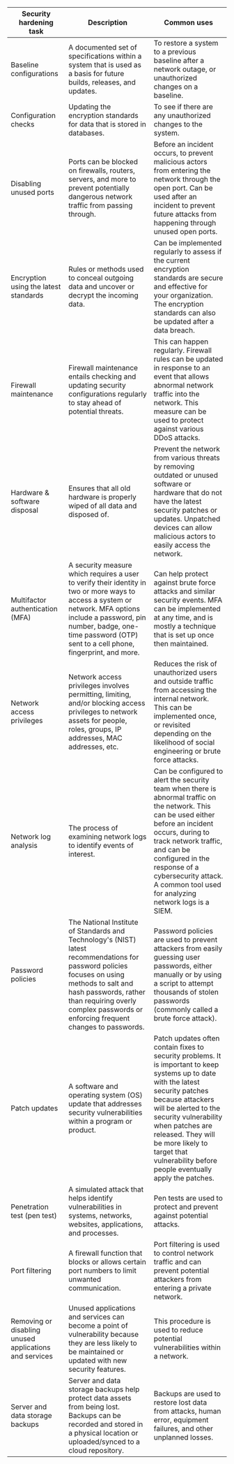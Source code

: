 | Security hardening task | Description | Common uses |
|-------------------------|-------------|-------------|
| Baseline configurations | A documented set of specifications within a system that is used as a basis for future builds, releases, and updates. | To restore a system to a previous baseline after a network outage, or unauthorized changes on a baseline. |
| Configuration checks | Updating the encryption standards for data that is stored in databases. | To see if there are any unauthorized changes to the system. |
| Disabling unused ports | Ports can be blocked on firewalls, routers, servers, and more to prevent potentially dangerous network traffic from passing through. | Before an incident occurs, to prevent malicious actors from entering the network through the open port. Can be used after an incident to prevent future attacks from happening through unused open ports. |
| Encryption using the latest standards | Rules or methods used to conceal outgoing data and uncover or decrypt the incoming data. | Can be implemented regularly to assess if the current encryption standards are secure and effective for your organization. The encryption standards can also be updated after a data breach. |
| Firewall maintenance | Firewall maintenance entails checking and updating security configurations regularly to stay ahead of potential threats. | This can happen regularly. Firewall rules can be updated in response to an event that allows abnormal network traffic into the network. This measure can be used to protect against various DDoS attacks. |
| Hardware & software disposal | Ensures that all old hardware is properly wiped of all data and disposed of. | Prevent the network from various threats by removing outdated or unused software or hardware that do not have the latest security patches or updates. Unpatched devices can allow malicious actors to easily access the network. |
| Multifactor authentication (MFA) | A security measure which requires a user to verify their identity in two or more ways to access a system or network. MFA options include a password, pin number, badge, one-time password (OTP) sent to a cell phone, fingerprint, and more. | Can help protect against brute force attacks and similar security events. MFA can be implemented at any time, and is mostly a technique that is set up once then maintained. |
| Network access privileges | Network access privileges involves permitting, limiting, and/or blocking access privileges to network assets for people, roles, groups, IP addresses, MAC addresses, etc. | Reduces the risk of unauthorized users and outside traffic from accessing the internal network. This can be implemented once, or revisited depending on the likelihood of social engineering or brute force attacks. |
| Network log analysis | The process of examining network logs to identify events of interest. | Can be configured to alert the security team when there is abnormal traffic on the network. This can be used either before an incident occurs, during to track network traffic, and can be configured in the response of a cybersecurity attack. A common tool used for analyzing network logs is a SIEM. |
| Password policies | The National Institute of Standards and Technology's (NIST) latest recommendations for password policies focuses on using methods to salt and hash passwords, rather than requiring overly complex passwords or enforcing frequent changes to passwords. | Password policies are used to prevent attackers from easily guessing user passwords, either manually or by using a script to attempt thousands of stolen passwords (commonly called a brute force attack). |
| Patch updates | A software and operating system (OS) update that addresses security vulnerabilities within a program or product. | Patch updates often contain fixes to security problems. It is important to keep systems up to date with the latest security patches because attackers will be alerted to the security vulnerability when patches are released. They will be more likely to target that vulnerability before people eventually apply the patches. |
| Penetration test (pen test) | A simulated attack that helps identify vulnerabilities in systems, networks, websites, applications, and processes. | Pen tests are used to protect and prevent against potential attacks. |
| Port filtering | A firewall function that blocks or allows certain port numbers to limit unwanted communication. | Port filtering is used to control network traffic and can prevent potential attackers from entering a private network. |
| Removing or disabling unused applications and services | Unused applications and services can become a point of vulnerability because they are less likely to be maintained or updated with new security features. | This procedure is used to reduce potential vulnerabilities within a network. |
| Server and data storage backups | Server and data storage backups help protect data assets from being lost. Backups can be recorded and stored in a physical location or uploaded/synced to a cloud repository. | Backups are used to restore lost data from attacks, human error, equipment failures, and other unplanned losses. |
